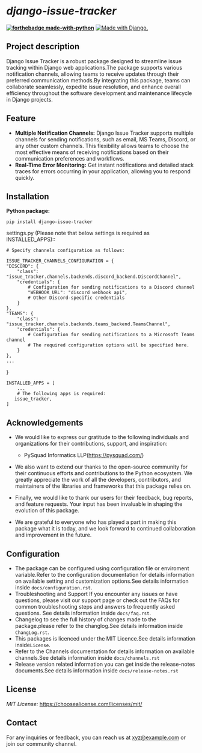 
<h1><i> django-issue-tracker</i></h1>

**[![forthebadge made-with-python](http://ForTheBadge.com/images/badges/made-with-python.svg)](https://www.python.org/)**
<a href="http://www.djangoproject.com/"><img src="https://www.djangoproject.com/m/img/badges/djangomade124x25.gif" border="0" alt="Made with Django." title="Made with Django." /></a>

## Project description
Django Issue Tracker is a robust package designed to streamline issue tracking within Django web applications.The package supports various notification channels, allowing teams to receive updates through their preferred communication methods.By integrating this package, teams can collaborate seamlessly, expedite issue resolution, and enhance overall efficiency throughout the software development and maintenance lifecycle in Django projects.
## Feature

* **Multiple Notification Channels:**
Django Issue Tracker supports multiple channels for sending notifications, such as email, MS Teams, Discord, or any other custom channels. This flexibility allows teams to choose the most effective means of receiving notifications based on their communication preferences and workflows.
* **Real-Time Error Monitoring:**
Get instant notifications and detailed stack traces for errors occurring in your application, allowing you to respond quickly.

## Installation 

**Python package:**

    pip install django-issue-tracker

settings.py (Please note that below settings is required as INSTALLED_APPS)::

    # Specify channels configuration as follows:

    ISSUE_TRACKER_CHANNELS_CONFIGURATION = {
    "DISCORD": {
        "class": "issue_tracker.channels.backends.discord_backend.DiscordChannel",
        "credentials": {
            # Configuration for sending notifications to a Discord channel
            "WEBHOOK_URL": "discord webhook api",
            # Other Discord-specific credentials
        }
    },
    "TEAMS": {
        "class": "issue_tracker.channels.backends.teams_backend.TeamsChannel",
        "credentials": {
            # Configuration for sending notifications to a Microsoft Teams channel
            # The required configuration options will be specified here.
        }
    },
    ...
}

    INSTALLED_APPS = [
        ...
        # The following apps is required:
       issue_tracker,
    ]
## Acknowledgements
 - We would like to express our gratitude to the following individuals and organizations for their contributions, support, and inspiration:
   - PySquad Informatics LLP(https://pysquad.com/)

 - We also want to extend our thanks to the open-source community for their continuous efforts and contributions to the Python ecosystem. We greatly appreciate the work of all the developers, contributors, and maintainers of the libraries and frameworks that this package relies on.
 - Finally, we would like to thank our users for their feedback, bug reports, and feature requests. Your input has been invaluable in shaping the evolution of this package.
 - We are grateful to everyone who has played a part in making this package what it is today, and we look forward to continued collaboration and improvement in the future.

## Configuration
-  The package can be configured using configuration file or enviroment variable.Refer to the configuration documentation for details information on available setting and customization options.See details information inside `docs/configuration.rst`.
-  Troubleshooting and Support If you encounter any issues or have questions, please visit our support page or check out the FAQs for common troubleshooting steps and answers to frequently asked questions. See details information inside `docs/faq.rst`.
-  Changelog to see the full history of changes made to the package.please refer to the changlog.See details information inside `ChangLog.rst`.
-  This packages is licenced under the MIT Licence.See details information inside`License`.
-  Refer to the Channels documentation for details information on available channels.See details information inside `docs/channels.rst`
-  Release version related information you can get inside the release-notes documents.See details information inside `docs/release-notes.rst`

## License
*MIT License:* <https://choosealicense.com/licenses/mit/>

## Contact
For any inquiries or feedback, you can reach us at xyz@example.com or join our community channel.